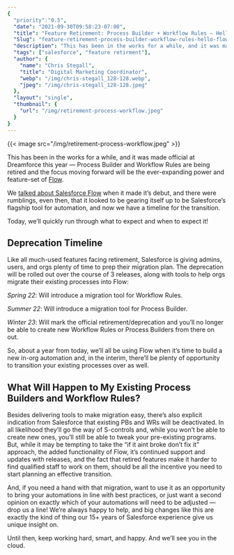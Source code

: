 ```yaml
---
{
  "priority":"0.5",
  "date": "2021-09-30T09:58:23-07:00",
  "title": "Feature Retirement: Process Builder + Workflow Rules — Hello Flow!",
  "Slug": "feature-retirement-process-builder-workflow-rules-hello-flow",
  "description": "This has been in the works for a while, and it was made official at Dreamforce this year — Process Builder and Workflow Rules are being...",
  "tags": ["salesforce", "feature retirment"],
  "author": {
    "name": "Chris Stegall",
    "title": "Digital Marketing Coordinator",
    "webp": "/img/chris-stegall_128-128.webp",
    "jpeg": "/img/chris-stegall_128-128.jpeg"
  },
  "layout": "single",
  "thumbnail": {
    "url": "/img/retirement-process-workflow.jpeg"
  }
}
---
```



{{< image src="/img/retirement-process-workflow.jpeg" >}}

This has been in the works for a while, and it was made official at Dreamforce this year — Process Builder and Workflow Rules are being retired and the focus moving forward will be the ever-expanding power and feature-set of [Flow](https://medium.com/creme-de-la-crm/spring-21-release-highlights-lightning-flow-improvements-and-a-rebrand-b711e31989dd).

We [talked about Salesforce Flow](https://medium.com/creme-de-la-crm/spring-21-release-highlights-lightning-flow-improvements-and-a-rebrand-b711e31989dd) when it made it’s debut, and there were rumblings, even then, that it looked to be gearing itself up to be Salesforce’s flagship tool for automation, and now we have a timeline for the transition.

Today, we’ll quickly run through what to expect and when to expect it!

Deprecation Timeline
--------------------

Like all much-used features facing retirement, Salesforce is giving admins, users, and orgs plenty of time to prep their migration plan. The deprecation will be rolled out over the course of 3 releases, along with tools to help orgs migrate their existing processes into Flow:

*Spring 22*: Will introduce a migration tool for Workflow Rules.

*Summer 22*: Will introduce a migration tool for Process Builder.

*Winter 23*: Will mark the official retirement/deprecation and you’ll no longer be able to create new Workflow Rules or Process Builders from there on out.

So, about a year from today, we’ll all be using Flow when it’s time to build a new in-org automation and, in the interim, there’ll be plenty of opportunity to transition your existing processes over as well.

What Will Happen to My Existing Process Builders and Workflow Rules?
--------------------------------------------------------------------

Besides delivering tools to make migration easy, there’s also explicit indication from Salesforce that existing PBs and WRs will be deactivated. In all likelihood they’ll go the way of S-controls and, while you won’t be able to create new ones, you’ll still be able to tweak your pre-existing programs. But, while it may be tempting to take the “if it aint broke don’t fix it” approach, the added functionality of Flow, it’s continued support and updates with releases, and the fact that retired features make it harder to find qualified staff to work on them, should be all the incentive you need to start planning an effective transition.

And, if you need a hand with that migration, want to use it as an opportunity to bring your automations in line with best practices, or just want a second opinion on exactly which of your automations will need to be adjusted — drop us a line! We’re always happy to help, and big changes like this are exactly the kind of thing our 15+ years of Salesforce experience give us unique insight on.

Until then, keep working hard, smart, and happy. And we’ll see you in the cloud.
